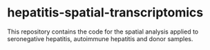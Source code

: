 # hepatitis-spatial-transcriptomics
This repository contains the code for the spatial analysis applied to seronegative hepatitis, autoimmune hepatitis and donor samples. 
